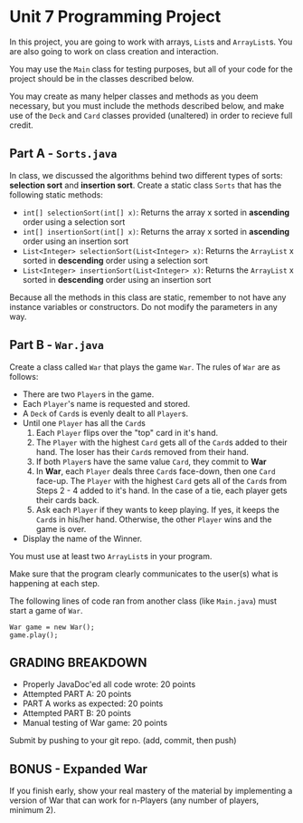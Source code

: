 # Unit 7 Programming Project

In this project, you are going to work with arrays, `List`s and `ArrayList`s. You are also going to work on class creation and interaction.

You may use the `Main` class for testing purposes, but all of your code for the project should be in the classes described below.

You may create as many helper classes and methods as you deem necessary, but you must include the methods described below, and make use of the `Deck` and `Card` classes provided (unaltered) in order to recieve full credit.

## Part A - `Sorts.java`

In class, we discussed the algorithms behind two different types of sorts: **selection sort** and **insertion sort**. Create a static class `Sorts` that has the following static methods:

* `int[] selectionSort(int[] x)`: Returns the array x sorted in **ascending** order using a selection sort
* `int[] insertionSort(int[] x)`: Returns the array x sorted in **ascending** order using an insertion sort
* `List<Integer> selectionSort(List<Integer> x)`: Returns the `ArrayList` x sorted in **descending** order using a selection sort
* `List<Integer> insertionSort(List<Integer> x)`: Returns the `ArrayList` x sorted in **descending** order using an insertion sort

Because all the methods in this class are static, remember to not have any instance variables or constructors. Do not modify the parameters in any way.

## Part B - `War.java`

Create a class called `War` that plays the game `War`. The rules of `War` are as follows:

- There are two `Player`s in the game.
- Each `Player`'s name is requested and stored.
- A `Deck` of `Card`s is evenly dealt to all `Player`s.
- Until one `Player` has all the `Card`s
    1. Each `Player` flips over the "top" card in it's hand.
    2. The `Player` with the highest `Card` gets all of the `Card`s added to their hand. The loser has their `Card`s removed from their hand.
    3. If both `Player`s have the same value `Card`, they commit to **War**
    4. In **War**, each `Player` deals three `Card`s face-down, then one `Card` face-up.
    The `Player` with the highest `Card` gets all of the `Card`s from Steps 2 - 4 added to it's hand.
    In the case of a tie, each player gets their cards back.
    5. Ask each `Player` if they wants to keep playing. If yes, it keeps the `Card`s in his/her hand. Otherwise, the other `Player` wins and the game is over.
- Display the name of the Winner.

You must use at least two `ArrayList`s in your program.

Make sure that the program clearly communicates to the user(s) what is happening at each step. 

The following lines of code ran from another class (like `Main.java`) must start a game of `War`.

    War game = new War();
    game.play();

## GRADING BREAKDOWN

- Properly JavaDoc'ed all code wrote: 20 points
- Attempted PART A: 20 points
- PART A works as expected: 20 points
- Attempted PART B: 20 points
- Manual testing of War game: 20 points

Submit by pushing to your git repo. (add, commit, then push)

## **BONUS - Expanded War**

If you finish early, show your real mastery of the material by implementing a version of War that can work for n-Players (any number of players, minimum 2).
